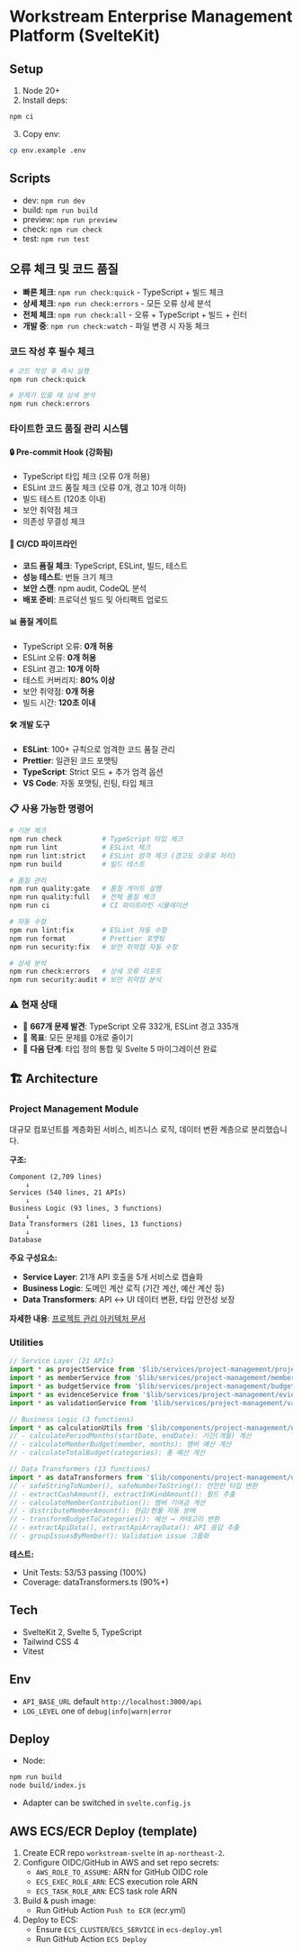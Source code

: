 # Workstream Enterprise Management Platform (SvelteKit)

## Setup

1. Node 20+
2. Install deps:

```bash
npm ci
```

3. Copy env:

```bash
cp env.example .env
```

## Scripts

- dev: `npm run dev`
- build: `npm run build`
- preview: `npm run preview`
- check: `npm run check`
- test: `npm run test`

## 오류 체크 및 코드 품질

- **빠른 체크**: `npm run check:quick` - TypeScript + 빌드 체크
- **상세 체크**: `npm run check:errors` - 모든 오류 상세 분석
- **전체 체크**: `npm run check:all` - 오류 + TypeScript + 빌드 + 린터
- **개발 중**: `npm run check:watch` - 파일 변경 시 자동 체크

### 코드 작성 후 필수 체크

```bash
# 코드 작성 후 즉시 실행
npm run check:quick

# 문제가 있을 때 상세 분석
npm run check:errors
```

### 타이트한 코드 품질 관리 시스템

#### 🔒 **Pre-commit Hook (강화됨)**

- TypeScript 타입 체크 (오류 0개 허용)
- ESLint 코드 품질 체크 (오류 0개, 경고 10개 이하)
- 빌드 테스트 (120초 이내)
- 보안 취약점 체크
- 의존성 무결성 체크

#### 🚀 **CI/CD 파이프라인**

- **코드 품질 체크**: TypeScript, ESLint, 빌드, 테스트
- **성능 테스트**: 번들 크기 체크
- **보안 스캔**: npm audit, CodeQL 분석
- **배포 준비**: 프로덕션 빌드 및 아티팩트 업로드

#### 📊 **품질 게이트**

- TypeScript 오류: **0개 허용**
- ESLint 오류: **0개 허용**
- ESLint 경고: **10개 이하**
- 테스트 커버리지: **80% 이상**
- 보안 취약점: **0개 허용**
- 빌드 시간: **120초 이내**

#### 🛠 **개발 도구**

- **ESLint**: 100+ 규칙으로 엄격한 코드 품질 관리
- **Prettier**: 일관된 코드 포맷팅
- **TypeScript**: Strict 모드 + 추가 엄격 옵션
- **VS Code**: 자동 포맷팅, 린팅, 타입 체크

### 📋 **사용 가능한 명령어**

```bash
# 기본 체크
npm run check          # TypeScript 타입 체크
npm run lint           # ESLint 체크
npm run lint:strict    # ESLint 엄격 체크 (경고도 오류로 처리)
npm run build          # 빌드 테스트

# 품질 관리
npm run quality:gate   # 품질 게이트 실행
npm run quality:full   # 전체 품질 체크
npm run ci             # CI 파이프라인 시뮬레이션

# 자동 수정
npm run lint:fix       # ESLint 자동 수정
npm run format         # Prettier 포맷팅
npm run security:fix   # 보안 취약점 자동 수정

# 상세 분석
npm run check:errors   # 상세 오류 리포트
npm run security:audit # 보안 취약점 분석
```

### ⚠️ **현재 상태**

- 🔴 **667개 문제 발견**: TypeScript 오류 332개, ESLint 경고 335개
- 🎯 **목표**: 모든 문제를 0개로 줄이기
- 🚀 **다음 단계**: 타입 정의 통합 및 Svelte 5 마이그레이션 완료

## 🏗️ Architecture

### Project Management Module

대규모 컴포넌트를 계층화된 서비스, 비즈니스 로직, 데이터 변환 계층으로 분리했습니다.

**구조:**

```
Component (2,709 lines)
    ↓
Services (540 lines, 21 APIs)
    ↓
Business Logic (93 lines, 3 functions)
    ↓
Data Transformers (281 lines, 13 functions)
    ↓
Database
```

**주요 구성요소:**

- **Service Layer**: 21개 API 호출을 5개 서비스로 캡슐화
- **Business Logic**: 도메인 계산 로직 (기간 계산, 예산 계산 등)
- **Data Transformers**: API ↔ UI 데이터 변환, 타입 안전성 보장

**자세한 내용**: [프로젝트 관리 아키텍처 문서](./docs/project-management-architecture.md)

### Utilities

```typescript
// Service Layer (21 APIs)
import * as projectService from '$lib/services/project-management/project.service'
import * as memberService from '$lib/services/project-management/member.service'
import * as budgetService from '$lib/services/project-management/budget.service'
import * as evidenceService from '$lib/services/project-management/evidence.service'
import * as validationService from '$lib/services/project-management/validation.service'

// Business Logic (3 functions)
import * as calculationUtils from '$lib/components/project-management/utils/calculationUtils'
// - calculatePeriodMonths(startDate, endDate): 기간(개월) 계산
// - calculateMemberBudget(member, months): 멤버 예산 계산
// - calculateTotalBudget(categories): 총 예산 계산

// Data Transformers (13 functions)
import * as dataTransformers from '$lib/components/project-management/utils/dataTransformers'
// - safeStringToNumber(), safeNumberToString(): 안전한 타입 변환
// - extractCashAmount(), extractInKindAmount(): 필드 추출
// - calculateMemberContribution(): 멤버 기여금 계산
// - distributeMemberAmount(): 현금/현물 자동 분배
// - transformBudgetToCategories(): 예산 → 카테고리 변환
// - extractApiData(), extractApiArrayData(): API 응답 추출
// - groupIssuesByMember(): Validation issue 그룹화
```

**테스트:**

- Unit Tests: 53/53 passing (100%)
- Coverage: dataTransformers.ts (90%+)

## Tech

- SvelteKit 2, Svelte 5, TypeScript
- Tailwind CSS 4
- Vitest

## Env

- `API_BASE_URL` default `http://localhost:3000/api`
- `LOG_LEVEL` one of `debug|info|warn|error`

## Deploy

- Node:

```bash
npm run build
node build/index.js
```

- Adapter can be switched in `svelte.config.js`

## AWS ECS/ECR Deploy (template)

1. Create ECR repo `workstream-svelte` in `ap-northeast-2`.
2. Configure OIDC/GitHub in AWS and set repo secrets:
   - `AWS_ROLE_TO_ASSUME`: ARN for GitHub OIDC role
   - `ECS_EXEC_ROLE_ARN`: ECS execution role ARN
   - `ECS_TASK_ROLE_ARN`: ECS task role ARN
3. Build & push image:
   - Run GitHub Action `Push to ECR` (ecr.yml)
4. Deploy to ECS:
   - Ensure `ECS_CLUSTER`/`ECS_SERVICE` in `ecs-deploy.yml`
   - Run GitHub Action `ECS Deploy`
